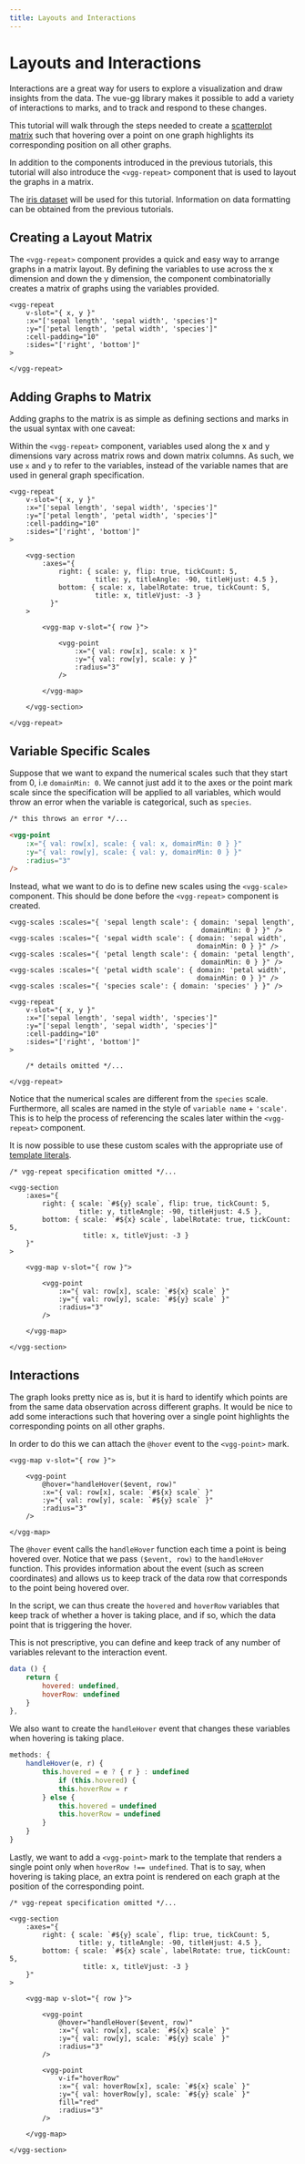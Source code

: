```yaml
---
title: Layouts and Interactions
---
```


# Layouts and Interactions

Interactions are a great way for users to explore a visualization and draw insights from the data. The vue-gg library makes it possible to add a variety of interactions to marks, and to track and respond to these changes.

This tutorial will walk through the steps needed to create a [scatterplot matrix](https://en.wikipedia.org/wiki/Scatter_plot#Scatterplot_matrices) such that hovering over a point on one graph highlights its corresponding position on all other graphs.

In addition to the components introduced in the previous tutorials, this tutorial will also introduce the `<vgg-repeat>` component that is used to layout the graphs in a matrix.

The [iris dataset](https://en.wikipedia.org/wiki/Iris_flower_data_set#Data_set) will be used for this tutorial. Information on data formatting can be obtained from the previous tutorials.

## Creating a Layout Matrix

The `<vgg-repeat>` component provides a quick and easy way to arrange graphs in a matrix layout. By defining the variables to use across the x dimension and down the y dimension, the component combinatorially creates a matrix of graphs using the variables provided.

```html{3-4}
<vgg-repeat
	v-slot="{ x, y }"
	:x="['sepal length', 'sepal width', 'species']"
	:y="['petal length', 'petal width', 'species']"
	:cell-padding="10"
	:sides="['right', 'bottom']"
>

</vgg-repeat>
```

<tutorial-layout />

## Adding Graphs to Matrix

Adding graphs to the matrix is as simple as defining sections and marks in the usual syntax with one caveat:

Within the `<vgg-repeat>` component, variables used along the x and y dimensions vary across matrix rows and down matrix columns. As such, we use `x` and `y` to refer to the variables, instead of the variable names that are used in general graph specification.

```html{9-32}
<vgg-repeat
	v-slot="{ x, y }"
	:x="['sepal length', 'sepal width', 'species']"
	:y="['petal length', 'petal width', 'species']"
	:cell-padding="10"
	:sides="['right', 'bottom']"
>

	<vgg-section
		:axes="{
            right: { scale: y, flip: true, tickCount: 5,
            		 title: y, titleAngle: -90, titleHjust: 4.5 },
            bottom: { scale: x, labelRotate: true, tickCount: 5,
            		 title: x, titleVjust: -3 }
          }"
	>

		<vgg-map v-slot="{ row }">

			<vgg-point
				:x="{ val: row[x], scale: x }"
				:y="{ val: row[y], scale: y }"
				:radius="3"
			/>

		</vgg-map>

    </vgg-section>

</vgg-repeat>
```

<tutorial-layout :showCombi="false" />

## Variable Specific Scales

Suppose that we want to expand the numerical scales such that they start from 0, i.e `domainMin: 0`. We cannot just add it to the axes or the point mark scale since the specification will be applied to all variables, which would throw an error when the variable is categorical, such as `species`.

```html
/* this throws an error */...

<vgg-point
	:x="{ val: row[x], scale: { val: x, domainMin: 0 } }"
	:y="{ val: row[y], scale: { val: y, domainMin: 0 } }"
	:radius="3"
/>
```

Instead, what we want to do is to define new scales using the `<vgg-scale>` component. This should be done before the `<vgg-repeat>` component is created.

```html{1-9}
<vgg-scales :scales="{ 'sepal length scale': { domain: 'sepal length',
											   domainMin: 0 } }" />
<vgg-scales :scales="{ 'sepal width scale': { domain: 'sepal width',
											  domainMin: 0 } }" />
<vgg-scales :scales="{ 'petal length scale': { domain: 'petal length',
											   domainMin: 0 } }" />
<vgg-scales :scales="{ 'petal width scale': { domain: 'petal width',
											  domainMin: 0 } }" />
<vgg-scales :scales="{ 'species scale': { domain: 'species' } }" />

<vgg-repeat
	v-slot="{ x, y }"
	:x="['sepal length', 'sepal width', 'species']"
	:y="['sepal length', 'sepal width', 'species']"
	:cell-padding="10"
	:sides="['right', 'bottom']"
>

	/* details omitted */...

</vgg-repeat>
```

Notice that the numerical scales are different from the `species` scale. Furthermore, all scales are named in the style of `variable name` + `'scale'`. This is to help the process of referencing the scales later within the `<vgg-repeat>` component.

It is now possible to use these custom scales with the appropriate use of [template literals](https://developer.mozilla.org/en-US/docs/Web/JavaScript/Reference/Template_literals).

```html{5,7,14-18}
/* vgg-repeat specification omitted */...

<vgg-section
	:axes="{
		right: { scale: `#${y} scale`, flip: true, tickCount: 5,
				 title: y, titleAngle: -90, titleHjust: 4.5 },
		bottom: { scale: `#${x} scale`, labelRotate: true, tickCount: 5,
				  title: x, titleVjust: -3 }
	}"
>

	<vgg-map v-slot="{ row }">

		<vgg-point
			:x="{ val: row[x], scale: `#${x} scale` }"
			:y="{ val: row[y], scale: `#${y} scale` }"
			:radius="3"
		/>

	</vgg-map>

</vgg-section>
```

<tutorial-layout :scaleSpecial="true" :showCombi="false" />

## Interactions

The graph looks pretty nice as is, but it is hard to identify which points are from the same data observation across different graphs. It would be nice to add some interactions such that hovering over a single point highlights the corresponding points on all other graphs.

In order to do this we can attach the `@hover` event to the `<vgg-point>` mark.

```html{4}
<vgg-map v-slot="{ row }">

	<vgg-point
		@hover="handleHover($event, row)"
		:x="{ val: row[x], scale: `#${x} scale` }"
		:y="{ val: row[y], scale: `#${y} scale` }"
		:radius="3"
	/>

</vgg-map>
```

The `@hover` event calls the `handleHover` function each time a point is being hovered over. Notice that we pass `($event, row)` to the `handleHover` function. This provides information about the event (such as screen coordinates) and allows us to keep track of the data row that corresponds to the point being hovered over.

In the script, we can thus create the `hovered` and `hoverRow` variables that keep track of whether a hover is taking place, and if so, which the data point that is triggering the hover.

This is not prescriptive, you can define and keep track of any number of variables relevant to the interaction event.

```js
data () {
	return {
		hovered: undefined,
		hoverRow: undefined
	}
},
```

We also want to create the `handleHover` event that changes these variables when hovering is taking place.

```js
methods: {
	handleHover(e, r) {
		this.hovered = e ? { r } : undefined
			if (this.hovered) {
			this.hoverRow = r
		} else {
			this.hovered = undefined
			this.hoverRow = undefined
		}
	}
}
```

Lastly, we want to add a `<vgg-point>` mark to the template that renders a single point only when `hoverRow !== undefined`. That is to say, when hovering is taking place, an extra point is rendered on each graph at the position of the corresponding point.

```html{21-27}
/* vgg-repeat specification omitted */...

<vgg-section
	:axes="{
		right: { scale: `#${y} scale`, flip: true, tickCount: 5,
				 title: y, titleAngle: -90, titleHjust: 4.5 },
		bottom: { scale: `#${x} scale`, labelRotate: true, tickCount: 5,
				  title: x, titleVjust: -3 }
	}"
>

	<vgg-map v-slot="{ row }">

		<vgg-point
			@hover="handleHover($event, row)"
			:x="{ val: row[x], scale: `#${x} scale` }"
			:y="{ val: row[y], scale: `#${y} scale` }"
			:radius="3"
		/>

		<vgg-point
			v-if="hoverRow"
			:x="{ val: hoverRow[x], scale: `#${x} scale` }"
			:y="{ val: hoverRow[y], scale: `#${y} scale` }"
			fill="red"
			:radius="3"
		/>

	</vgg-map>

</vgg-section>
```

<tutorial-interaction />